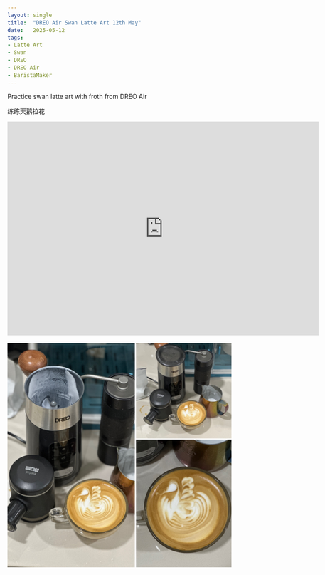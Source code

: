 ```yaml
---
layout: single
title:  "DREO Air Swan Latte Art 12th May"
date:   2025-05-12
tags:
- Latte Art
- Swan
- DREO
- DREO Air
- BaristaMaker
---
```



Practice swan latte art with froth from DREO Air

练练天鹅拉花



<div class="embed-container">
  <iframe
      src="https://www.youtube.com/embed/MetVb6oITgs"
      width="700"
      height="480"
      frameborder="0"
      allowfullscreen="true">
  </iframe>
</div>


![](/assets/img/2025/05/12/4A4466B7-FB29-4312-B71A-5BD56E7200ED.JPG)

